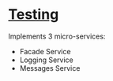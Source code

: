 # [Testing](https://mrkorch.notion.site/MicroServices-The-beginning-b88b1b82acda4773a2e2177678d26ecc?pvs=4)

Implements $3$ micro-services:
- Facade Service
- Logging Service
- Messages Service

